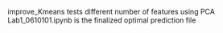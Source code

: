 improve_Kmeans tests different number of features using PCA <br>
Lab1_0610101.ipynb is the finalized optimal prediction file
